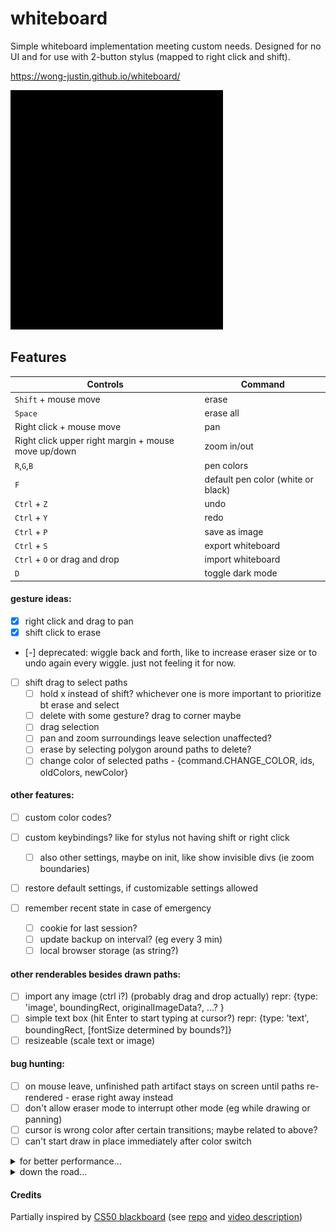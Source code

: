 # whiteboard

Simple whiteboard implementation meeting custom needs.
Designed for no UI and for use with 2-button stylus (mapped to right click and shift).

https://wong-justin.github.io/whiteboard/

![screencapture demo](demo.gif)

## Features

| Controls                                             | Command                            |
|------------------------------------------------------|------------------------------------|
| `Shift` + mouse move                                 | erase                              |
| `Space`                                              | erase all                          |
| Right click + mouse move                             | pan                                |
| Right click upper right margin + mouse move up/down  | zoom in/out                        |
| `R`,`G`,`B`                                          | pen colors                         |
| `F`                                                  | default pen color (white or black) |
| `Ctrl` + `Z`                                         | undo                               |
| `Ctrl` + `Y`                                         | redo                               |
| `Ctrl` + `P`                                         | save as image                      |
| `Ctrl` + `S`                                         | export whiteboard                  |
| `Ctrl` + `O` or drag and drop                        | import whiteboard                  |
| `D`                                                  | toggle dark mode                   |


#### gesture ideas:
- [x] right click and drag to pan
- [x] shift click to erase

- [-] deprecated: wiggle back and forth, like to increase eraser size or to undo again every wiggle. just not feeling it for now.

- [ ] shift drag to select paths
    - [ ] hold x instead of shift? whichever one is more important to prioritize bt erase and select
    - [ ] delete with some gesture? drag to corner maybe
    - [ ] drag selection
    - [ ] pan and zoom surroundings leave selection unaffected?
    - [ ] erase by selecting polygon around paths to delete?
    - [ ] change color of selected paths - {command.CHANGE_COLOR, ids, oldColors, newColor}

#### other features:
- [ ] custom color codes?

- [ ] custom keybindings? like for stylus not having shift or right click
    - [ ] also other settings, maybe on init, like show invisible divs (ie zoom boundaries)

- [ ] restore default settings, if customizable settings allowed
- [ ] remember recent state in case of emergency
    - [ ] cookie for last session?
    - [ ] update backup on interval? (eg every 3 min)
    - [ ] local browser storage (as string?)

#### other renderables besides drawn paths:
- [ ] import any image (ctrl i?) (probably drag and drop actually) repr: {type: 'image', boundingRect, originalImageData?, ...? }
- [ ] simple text box (hit Enter to start typing at cursor?) repr: {type: 'text', boundingRect, [fontSize determined by bounds?]}
- [ ] resizeable (scale text or image)

#### bug hunting:
- [ ] on mouse leave, unfinished path artifact stays on screen until paths re-rendered - erase right away instead
- [ ] don't allow eraser mode to interrupt other mode (eg while drawing or panning)
- [ ] cursor is wrong color after certain transitions; maybe related to above?
- [ ] can't start draw in place immediately after color switch

<details>
<summary>for better performance...</summary>

- [ ] requestAnimationFrame() for quicker polling than onmousemove? Onmousemove slows considerably with heavy computer usage like screensharing + videoconferencing
- [ ] cursor display on canvas instead of div element forcing update
- [ ] investigate clipping mask on canvas redraw?
- [ ] store less points in paths or interpolate or curve, eg remove super close points in a path
- [ ] only track last n commands for undo, ie delete oldest unused paths from memory

</details>

<details>
<summary>down the road...</summary>

- [ ] networking to communicate between two people??i guess just hosted on a little server using sockets or something
- [ ] local bluetooth app?????
    https://developer.android.com/guide/topics/connectivity/bluetooth#ConnectDevices
- [ ] or student scans QR code that will go to website, connected to my whiteboard session
- [ ] favicon
- [x] screencapture demo video/gif => embed in this readme
- [ ] add this readme as /about page to gh-pages.io site
- [ ] consistent internal naming for discerning types (eg what is a path?)
    - [ ] typescript??

</details>

#### Credits
Partially inspired by [CS50 blackboard](https://draw.cs50.io/) (see [repo](https://github.com/cs50/draw.cs50.io) and [video description](https://youtu.be/KbXDCcw0LPs?t=541))
